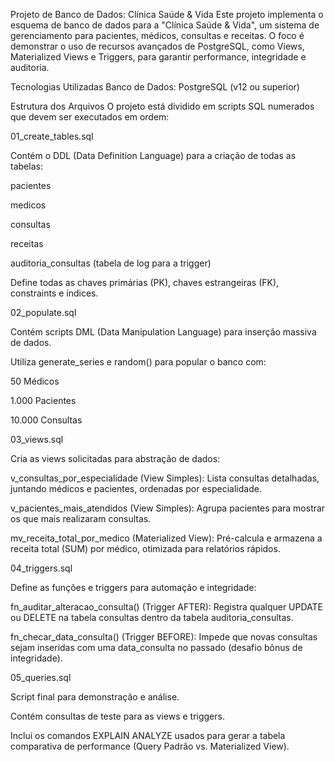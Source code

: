 Projeto de Banco de Dados: Clínica Saúde & Vida
Este projeto implementa o esquema de banco de dados para a "Clínica Saúde & Vida", um sistema de gerenciamento para pacientes, médicos, consultas e receitas. O foco é demonstrar o uso de recursos avançados de PostgreSQL, como Views, Materialized Views e Triggers, para garantir performance, integridade e auditoria.

Tecnologias Utilizadas
Banco de Dados: PostgreSQL (v12 ou superior)

Estrutura dos Arquivos
O projeto está dividido em scripts SQL numerados que devem ser executados em ordem:

01_create_tables.sql

Contém o DDL (Data Definition Language) para a criação de todas as tabelas:

pacientes

medicos

consultas

receitas

auditoria_consultas (tabela de log para a trigger)

Define todas as chaves primárias (PK), chaves estrangeiras (FK), constraints e índices.

02_populate.sql

Contém scripts DML (Data Manipulation Language) para inserção massiva de dados.

Utiliza generate_series e random() para popular o banco com:

50 Médicos

1.000 Pacientes

10.000 Consultas

03_views.sql

Cria as views solicitadas para abstração de dados:

v_consultas_por_especialidade (View Simples): Lista consultas detalhadas, juntando médicos e pacientes, ordenadas por especialidade.

v_pacientes_mais_atendidos (View Simples): Agrupa pacientes para mostrar os que mais realizaram consultas.

mv_receita_total_por_medico (Materialized View): Pré-calcula e armazena a receita total (SUM) por médico, otimizada para relatórios rápidos.

04_triggers.sql

Define as funções e triggers para automação e integridade:

fn_auditar_alteracao_consulta() (Trigger AFTER): Registra qualquer UPDATE ou DELETE na tabela consultas dentro da tabela auditoria_consultas.

fn_checar_data_consulta() (Trigger BEFORE): Impede que novas consultas sejam inseridas com uma data_consulta no passado (desafio bônus de integridade).

05_queries.sql

Script final para demonstração e análise.

Contém consultas de teste para as views e triggers.

Inclui os comandos EXPLAIN ANALYZE usados para gerar a tabela comparativa de performance (Query Padrão vs. Materialized View).
